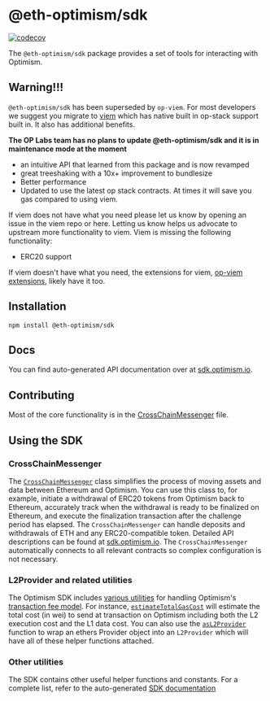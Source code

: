 
# @eth-optimism/sdk

[![codecov](https://codecov.io/gh/ethereum-optimism/optimism/branch/master/graph/badge.svg?token=0VTG7PG7YR&flag=sdk-tests)](https://codecov.io/gh/ethereum-optimism/optimism)

The `@eth-optimism/sdk` package provides a set of tools for interacting with Optimism.

## Warning!!!

`@eth-optimism/sdk` has been superseded by `op-viem`. For most developers we suggest you migrate to [viem](https://viem.sh/op-stack) which has native built in op-stack support built in. It also has additional benefits.

**The OP Labs team has no plans to update @eth-optimism/sdk and it is in maintenance mode at the moment**

- an intuitive API that learned from this package and is now revamped
- great treeshaking with a 10x+ improvement to bundlesize
- Better performance
- Updated to use the latest op stack contracts. At times it will save you gas compared to using viem.

If viem does not have what you need please let us know by opening an issue in the viem repo or here. Letting us know helps us advocate to upstream more functionality to viem. Viem is missing the following functionality:

- ERC20 support

If viem doesn't have what you need, the extensions for viem, [op-viem extensions](https://github.com/base-org/op-viem), likely have it too.

## Installation

```
npm install @eth-optimism/sdk
```

## Docs

You can find auto-generated API documentation over at [sdk.optimism.io](https://sdk.optimism.io).

## Contributing

Most of the core functionality is in the [CrossChainMessenger](./src/cross-chain-messenger.ts) file.

## Using the SDK

### CrossChainMessenger

The [`CrossChainMessenger`](https://github.com/ethereum-optimism/optimism/blob/develop/packages/sdk/src/cross-chain-messenger.ts) class simplifies the process of moving assets and data between Ethereum and Optimism.
You can use this class to, for example, initiate a withdrawal of ERC20 tokens from Optimism back to Ethereum, accurately track when the withdrawal is ready to be finalized on Ethereum, and execute the finalization transaction after the challenge period has elapsed.
The `CrossChainMessenger` can handle deposits and withdrawals of ETH and any ERC20-compatible token.
Detailed API descriptions can be found at [sdk.optimism.io](https://sdk.optimism.io/classes/crosschainmessenger).
The `CrossChainMessenger` automatically connects to all relevant contracts so complex configuration is not necessary.

### L2Provider and related utilities

The Optimism SDK includes [various utilities](https://github.com/ethereum-optimism/optimism/blob/develop/packages/sdk/src/l2-provider.ts) for handling Optimism's [transaction fee model](https://community.optimism.io/docs/developers/build/transaction-fees/).
For instance, [`estimateTotalGasCost`](https://sdk.optimism.io/modules.html#estimateTotalGasCost) will estimate the total cost (in wei) to send at transaction on Optimism including both the L2 execution cost and the L1 data cost.
You can also use the [`asL2Provider`](https://sdk.optimism.io/modules.html#asL2Provider) function to wrap an ethers Provider object into an `L2Provider` which will have all of these helper functions attached.

### Other utilities

The SDK contains other useful helper functions and constants.
For a complete list, refer to the auto-generated [SDK documentation](https://sdk.optimism.io/)
